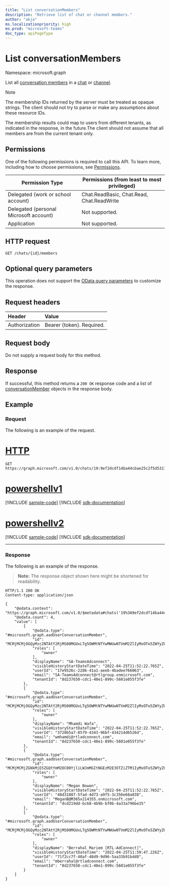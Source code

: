 ```yaml
---
title: "List conversationMembers"
description: "Retrieve list of chat or channel members."
author: "akjo"
ms.localizationpriority: high
ms.prod: "microsoft-teams"
doc_type: apiPageType
---
```


# List conversationMembers

Namespace: microsoft.graph

List all [conversation members](../resources/conversationmember.md) in a [chat](../resources/chatmessage.md) or [channel](../resources/channel.md).

> [!NOTE]
> The membership IDs returned by the server must be treated as opaque strings. The client should not try to parse or make any assumptions about these resource IDs.
>
> The membership results could map to users from different tenants, as indicated in the response, in the future.The client should not assume that all members are from the current tenant only.
 
## Permissions

One of the following permissions is required to call this API. To learn more, including how to choose permissions, see [Permissions](/graph/permissions-reference).

|Permission Type|Permissions (from least to most privileged)|
|---------|-------------|
|Delegated (work or school account)| Chat.ReadBasic, Chat.Read, Chat.ReadWrite |
|Delegated (personal Microsoft account)|Not supported.|
|Application| Not supported. |


## HTTP request
<!-- { "blockType": "ignored" } -->
```http
GET /chats/{id}/members
```

## Optional query parameters

This operation does not support the [OData query parameters](/graph/query-parameters) to customize the response.

## Request headers

| Header       | Value |
|:---------------|:--------|
| Authorization  | Bearer {token}. Required.  |

## Request body

Do not supply a request body for this method.

## Response

If successful, this method returns a `200 OK` response code and a list of [conversationMember](../resources/conversationmember.md) objects in the response body.

## Example

### Request

The following is an example of the request.


# [HTTP](#tab/http)
<!-- {
  "blockType": "request",
  "name": "list_conversation_members_2"
}-->
```msgraph-interactive
GET https://graph.microsoft.com/v1.0/chats/19:9ef2dcdf14ba44cbae25c2f5d53171ba@thread.v2/members
```

# [powershellv1](#tab/powershellv1)
[!INCLUDE [sample-code](../includes/snippets/powershellv1/list-conversation-members-2-powershellv1-snippets.md)]
[!INCLUDE [sdk-documentation](../includes/snippets/snippets-sdk-documentation-link.md)]

# [powershellv2](#tab/powershellv2)
[!INCLUDE [sample-code](../includes/snippets/powershellv2/list-conversation-members-2-powershellv2-snippets.md)]
[!INCLUDE [sdk-documentation](../includes/snippets/snippets-sdk-documentation-link.md)]

---


### Response

The following is an example of the response.

>**Note:** The response object shown here might be shortened for readability.
<!-- {
  "blockType": "response",
  "truncated": true,
  "@odata.type": "microsoft.graph.conversationMember"
} -->
```http
HTTP/1.1 200 OK
Content-type: application/json

{
    "@odata.context": "https://graph.microsoft.com/v1.0/$metadata#chats('19%3A9ef2dcdf14ba44cbae25c2f5d53171ba%40thread.v2')/members",
    "@odata.count": 4,
    "value": [
        {
            "@odata.type": "#microsoft.graph.aadUserConversationMember",
            "id": "MCMjMCMjOGQyMzc2NTAtY2RjMS00MGUxLTg5OWMtNTYwMWUwNTVmM2ZlIyMxOTo5ZWYyZGNkZjE0YmE0NGNiYWUyNWMyZjVkNTMxNzFiYUB0aHJlYWQudjIjIzE3ZTk1MjZjLTIyODYtNDFhMS1hZWViLTRiYWRlZTc2NjA2Mw==",
            "roles": [
                "owner"
            ],
            "displayName": "SA-TeamsAdconnect",
            "visibleHistoryStartDateTime": "2022-04-25T11:52:22.765Z",
            "userId": "17e9526c-2286-41a1-aeeb-4badee766063",
            "email": "SA-TeamsAdconnect@rtlgroup.onmicrosoft.com",
            "tenantId": "8d237650-cdc1-40e1-899c-5601e055f3fe"
        },
        {
            "@odata.type": "#microsoft.graph.aadUserConversationMember",
            "id": "MCMjMCMjOGQyMzc2NTAtY2RjMS00MGUxLTg5OWMtNTYwMWUwNTVmM2ZlIyMxOTo5ZWYyZGNkZjE0YmE0NGNiYWUyNWMyZjVkNTMxNzFiYUB0aHJlYWQudjIjIzM3MjBiNWE3LTg1NzktNDM0My05NmJmLTQzNDIxNGQ2NTI2ZA==",
            "roles": [
                "owner"
            ],
            "displayName": "Mhamdi Wafa",
            "visibleHistoryStartDateTime": "2022-04-25T11:52:22.765Z",
            "userId": "3720b5a7-8579-4343-96bf-434214d6526d",
            "email": "wmhamdi@rtladconnect.com",
            "tenantId": "8d237650-cdc1-40e1-899c-5601e055f3fe"
        },
        {
            "@odata.type": "#microsoft.graph.aadUserConversationMember",
            "id": "MCMjMCMjZGNkMjE5ZGQtYmM2OC00YjliLWJmMGItNGEzM2E3OTZiZTM1IyMxOTo5ZWYyZGNkZjE0YmE0NGNiYWUyNWMyZjVkNTMxNzFiYUB0aHJlYWQudjIjIzQ4ZDMxODg3LTVmYWQtNGQ3My1hOWY1LTNjMzU2ZTY4YTAzOA==",
            "roles": [
                "owner"
            ],
            "displayName": "Megan Bowen",
            "visibleHistoryStartDateTime": "2022-04-25T11:52:22.765Z",
            "userId": "48d31887-5fad-4d73-a9f5-3c356e68a038",
            "email": "MeganB@M365x214355.onmicrosoft.com",
            "tenantId": "dcd219dd-bc68-4b9b-bf0b-4a33a796be35"
        },
        {
            "@odata.type": "#microsoft.graph.aadUserConversationMember",
            "id": "MCMjMCMjOGQyMzc2NTAtY2RjMS00MGUxLTg5OWMtNTYwMWUwNTVmM2ZlIyMxOTo5ZWYyZGNkZjE0YmE0NGNiYWUyNWMyZjVkNTMxNzFiYUB0aHJlYWQudjIjIzcxZjJjYzdmLTQwYWYtNDhkOS05ZDk2LTVhYTMzYjkxYmRkOA==",
            "roles": [
                "owner"
            ],
            "displayName": "Berrahal Mariem [RTL-AdConnect]",
            "visibleHistoryStartDateTime": "2022-04-25T11:59:47.226Z",
            "userId": "71f2cc7f-40af-48d9-9d96-5aa33b91bdd8",
            "email": "mberrahal@rtladconnect.com",
            "tenantId": "8d237650-cdc1-40e1-899c-5601e055f3fe"
        }
    ]
}
```

<!-- uuid: 8fcb5dbc-d5aa-4681-8e31-b001d5168d79
2015-10-25 14:57:30 UTC -->
<!--
{
  "type": "#page.annotation",
  "description": "conversation: member list",
  "keywords": "",
  "section": "documentation",
  "tocPath": "",
  "suppressions": [
  ]
}
-->
